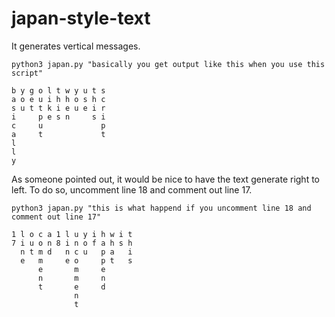 # japan-style-text
It generates vertical messages.

```
python3 japan.py "basically you get output like this when you use this script"

b y g o l t w y u t s 
a o e u i h h o s h c 
s u t t k i e u e i r 
i     p e s n     s i 
c     u             p 
a     t             t 
l                     
l                     
y                     
```

As someone pointed out, it would be nice to have the text generate right to left. To do so, uncomment line 18 and comment out line 17.

```
python3 japan.py "this is what happend if you uncomment line 18 and comment out line 17"

1 l o c a 1 l u y i h w i t 
7 i u o n 8 i n o f a h s h 
  n t m d   n c u   p a   i 
  e   m     e o     p t   s 
      e       m     e       
      n       m     n       
      t       e     d       
              n             
              t             
```
